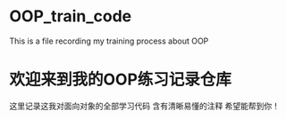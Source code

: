 # OOP_train_code
This is a file recording my training process about OOP
# 欢迎来到我的OOP练习记录仓库
这里记录这我对面向对象的全部学习代码
含有清晰易懂的注释
希望能帮到你！
